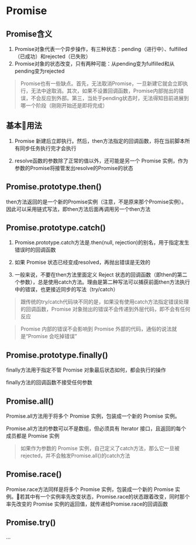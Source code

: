 # Promise

## Promise含义

1. Promise对象代表一个异步操作，有三种状态：pending（进行中）、fulfilled（已成功）和rejected（已失败）
2. Promise对象的状态改变，只有两种可能：从pending变为fulfilled和从pending变为rejected

> Promise也有一些缺点。首先，无法取消Promise，一旦新建它就会立即执行，无法中途取消。其次，如果不设置回调函数，Promise内部抛出的错误，不会反应到外部。第三，当处于pending状态时，无法得知目前进展到哪一个阶段（刚刚开始还是即将完成）

## 基本用法

1. Promise 新建后立即执行。然后，then方法指定的回调函数，将在当前脚本所有同步任务执行完才会执行

2. resolve函数的参数除了正常的值以外，还可能是另一个 Promise 实例，作为参数的Promise将接管发出resolve的Promise的状态

## Promise.prototype.then()

then方法返回的是一个新的Promise实例（注意，不是原来那个Promise实例）。因此可以采用链式写法，即then方法后面再调用另一个then方法

## Promise.prototype.catch()

1. Promise.prototype.catch方法是.then(null, rejection)的别名，用于指定发生错误时的回调函数

2. 如果 Promise 状态已经变成resolved，再抛出错误是无效的

3. 一般来说，不要在then方法里面定义 Reject 状态的回调函数（即then的第二个参数），总是使用catch方法。理由是第二种写法可以捕获前面then方法执行中的错误，也更接近同步的写法（try/catch）

> 跟传统的try/catch代码块不同的是，如果没有使用catch方法指定错误处理的回调函数，Promise 对象抛出的错误不会传递到外层代码，即不会有任何反应

> Promise 内部的错误不会影响到 Promise 外部的代码，通俗的说法就是“Promise 会吃掉错误”

## Promise.prototype.finally()

finally方法用于指定不管 Promise 对象最后状态如何，都会执行的操作

finally方法的回调函数不接受任何参数

## Promise.all()

Promise.all方法用于将多个 Promise 实例，包装成一个新的 Promise 实例。

Promise.all方法的参数可以不是数组，但必须具有 Iterator 接口，且返回的每个成员都是 Promise 实例

> 如果作为参数的 Promise 实例，自己定义了catch方法，那么它一旦被rejected，并不会触发Promise.all()的catch方法

## Promise.race()

Promise.race方法同样是将多个 Promise 实例，包装成一个新的 Promise 实例。若其中有一个实例率先改变状态，Promise.race的状态跟着改变，同时那个率先改变的 Promise 实例的返回值，就传递给Promise.race的回调函数

## Promise.try()

...